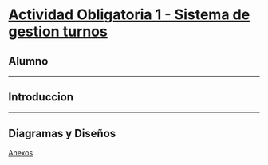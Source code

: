 # <ins> Actividad Obligatoria 1 - Sistema de gestion turnos </ins>

## Alumno

---

## Introduccion

---

## Diagramas y Diseños

[Anexos](./anexos.md)
